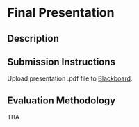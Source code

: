# Final Presentation

## Description



## Submission Instructions

Upload presentation .pdf file to [Blackboard](https://blackboard.gwu.edu/webapps/assignment/uploadAssignment?content_id=_6858171_1&course_id=_260328_1&assign_group_id=&mode=cpview).

## Evaluation Methodology

TBA
